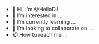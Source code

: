 - 👋 Hi, I’m @HelloDil
- 👀 I’m interested in ...
- 🌱 I’m currently learning ...
- 💞️ I’m looking to collaborate on ...
- 📫 How to reach me ...

<!---
HelloDil/HelloDil is a ✨ special ✨ repository because its `README.md` (this file) appears on your GitHub profile.
You can click the Preview link to take a look at your changes.
--->
